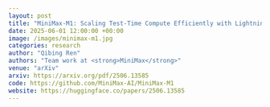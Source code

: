 ```yaml
---
layout: post
title: "MiniMax-M1: Scaling Test-Time Compute Efficiently with Lightning Attention"
date: 2025-06-01 12:00:00 +00:00
image: /images/minimax-m1.jpg
categories: research
author: "Qibing Ren"
authors: "Team work at <strong>MiniMax</strong>"
venue: "arXiv"
arxiv: https://arxiv.org/pdf/2506.13585
code: https://github.com/MiniMax-AI/MiniMax-M1
website: https://huggingface.co/papers/2506.13585
---
```

